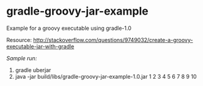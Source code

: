 gradle-groovy-jar-example
=========================

Example for a groovy executable using gradle-1.0

Resource: http://stackoverflow.com/questions/9749032/create-a-groovy-executable-jar-with-gradle

*Sample run:*
1.  gradle uberjar
2.  java -jar build/libs/gradle-groovy-jar-example-1.0.jar 1 2 3 4 5 6 7 8 9 10
